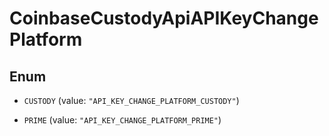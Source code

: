 
# CoinbaseCustodyApiAPIKeyChangePlatform

## Enum


* `CUSTODY` (value: `"API_KEY_CHANGE_PLATFORM_CUSTODY"`)

* `PRIME` (value: `"API_KEY_CHANGE_PLATFORM_PRIME"`)



